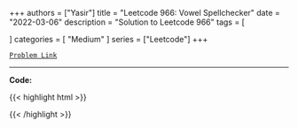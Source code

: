 
+++
authors = ["Yasir"]
title = "Leetcode 966: Vowel Spellchecker"
date = "2022-03-06"
description = "Solution to Leetcode 966"
tags = [
    
]
categories = [
    "Medium"
]
series = ["Leetcode"]
+++



[`Problem Link`](https://leetcode.com/problems/vowel-spellchecker/description/)

---

**Code:**

{{< highlight html >}}

{{< /highlight >}}

